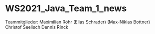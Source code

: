 # WS2021_Java_Team_1_news

Teammitglieder:
Maximilian Röhr
(Elias Schrader)
(Max-Niklas Bottner)
Christof Seelisch
Dennis Rinck
